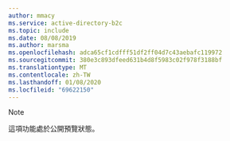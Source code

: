 ```yaml
---
author: mmacy
ms.service: active-directory-b2c
ms.topic: include
ms.date: 08/08/2019
ms.author: marsma
ms.openlocfilehash: adca65cf1cdfff51df2ff04d7c43aebafc119972
ms.sourcegitcommit: 380e3c893dfeed631b4d8f5983c02f978f3188bf
ms.translationtype: MT
ms.contentlocale: zh-TW
ms.lasthandoff: 01/08/2020
ms.locfileid: "69622150"
---
```

> [!NOTE]
> 這項功能處於公開預覽狀態。